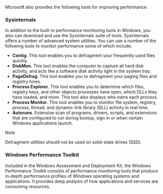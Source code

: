 Microsoft also provides the following tools for improving performance:

### Sysinternals

In addition to the built-in performance monitoring tools in Windows, you also can download and use the Sysinternals suite of tools. Sysinternals offers a number of advanced system utilities. You can use a number of the following tools to monitor performance some of which include:

 -  **Contig**. This tool enables you to defragment your frequently used files quickly.
 -  **DiskMon**. This tool enables the computer to capture all hard disk activity, and acts like a software disk activity light in the system tray.
 -  **PageDefrag**. This tool enables you to defragment your paging files and registry hives.
 -  **Process Explorer**. This tool enables you to determine which files, registry keys, and other objects processes have open, which DLLs they have loaded, and more. This tool also displays who owns each process.
 -  **Process Monitor**. This tool enables you to monitor file system, registry, process, thread, and dynamic-link library (DLL) activity in real time.
 -  **Autoruns**. Extensive scan of programs, drivers, scripts, and extensions that are configured to run during bootup, sign in or when certain Windows applications launch.

> [!NOTE]
> Defragment utilities should not be used on solid-state drives (SSD).

### Windows Performance Toolkit

Included in the Windows Assessment and Deployment Kit, the Windows Performance Toolkit consists of performance monitoring tools that produce in-depth performance profiles of Windows operating systems and applications. It provides deep analysis of how applications and services are consuming resources.
